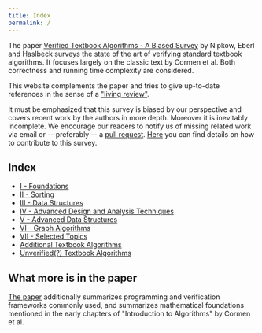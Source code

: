 ```yaml
---
title: Index
permalink: /
---
```


The paper [Verified Textbook Algorithms - A Biased Survey](https://link.springer.com/chapter/10.1007/978-3-030-59152-6_2) by Nipkow, Eberl and Haslbeck surveys the state of the art of verifying standard textbook algorithms.
It focuses largely on the classic text by Cormen et al.
Both correctness and running time complexity are considered.

This website complements the paper and tries to give up-to-date references in the sense of a ["living review"](https://en.wikipedia.org/wiki/Living_review).

It must be emphasized that this survey is biased by our perspective and covers
recent work by the authors in more depth. Moreover it is inevitably incomplete.
We encourage our readers to notify us of missing related work via email or -- preferably -- a [pull request](https://github.com/maxhaslbeck/pages/pulls). 
[Here](CONTRIBUTING.md) you can find details on how to contribute to this survey.


## Index

- [I - Foundations](I-Foundations.md)
- [II - Sorting](II-Sorting_and_Order_Statistics.md)
- [III - Data Structures](III-Data_Structures.md)
- [IV - Advanced Design and Analysis Techniques](IV-Advanced_Design_and_Analysis_Techniques.md)
- [V - Advanced Data Structures](V-Advanced_Data_Structures.md)
- [VI - Graph Algorithms](VI-Graph_Algorithms.md)
- [VII - Selected Topics](VII-Selected_Topics.md)
- [Additional Textbook Algorithms](Additional_Textbook_Algorithms.md)
- [Unverified(?) Textbook Algorithms](Unverified_Textbook_Algorithms.md)

## What more is in the paper

[The paper](https://link.springer.com/chapter/10.1007/978-3-030-59152-6_2) additionally summarizes programming and verification frameworks commonly used, and summarizes mathematical foundations mentioned in the early chapters of "Introduction to Algorithms" by Cormen et al.

